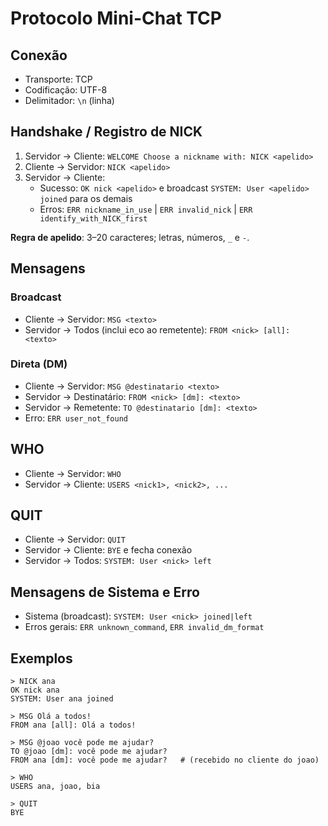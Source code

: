 # Protocolo Mini-Chat TCP

## Conexão
- Transporte: TCP
- Codificação: UTF-8
- Delimitador: `\n` (linha)

## Handshake / Registro de NICK
1. Servidor → Cliente: `WELCOME Choose a nickname with: NICK <apelido>`
2. Cliente → Servidor: `NICK <apelido>`
3. Servidor → Cliente:
   - Sucesso: `OK nick <apelido>` e broadcast `SYSTEM: User <apelido> joined` para os demais
   - Erros: `ERR nickname_in_use` | `ERR invalid_nick` | `ERR identify_with_NICK_first`

**Regra de apelido**: 3–20 caracteres; letras, números, `_` e `-`.

## Mensagens
### Broadcast
- Cliente → Servidor: `MSG <texto>`
- Servidor → Todos (inclui eco ao remetente): `FROM <nick> [all]: <texto>`

### Direta (DM)
- Cliente → Servidor: `MSG @destinatario <texto>`
- Servidor → Destinatário: `FROM <nick> [dm]: <texto>`
- Servidor → Remetente: `TO @destinatario [dm]: <texto>`
- Erro: `ERR user_not_found`

## WHO
- Cliente → Servidor: `WHO`
- Servidor → Cliente: `USERS <nick1>, <nick2>, ...`

## QUIT
- Cliente → Servidor: `QUIT`
- Servidor → Cliente: `BYE` e fecha conexão
- Servidor → Todos: `SYSTEM: User <nick> left`

## Mensagens de Sistema e Erro
- Sistema (broadcast): `SYSTEM: User <nick> joined|left`
- Erros gerais: `ERR unknown_command`, `ERR invalid_dm_format`

## Exemplos
```
> NICK ana
OK nick ana
SYSTEM: User ana joined

> MSG Olá a todos!
FROM ana [all]: Olá a todos!

> MSG @joao você pode me ajudar?
TO @joao [dm]: você pode me ajudar?
FROM ana [dm]: você pode me ajudar?   # (recebido no cliente do joao)

> WHO
USERS ana, joao, bia

> QUIT
BYE
```
